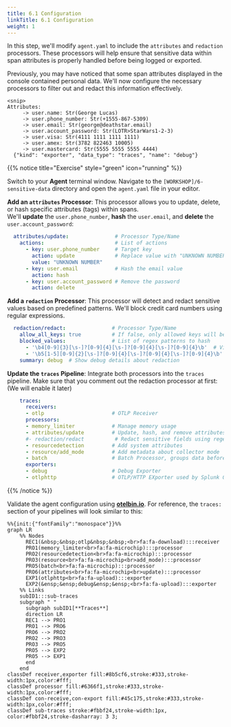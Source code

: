 ```yaml
---
title: 6.1 Configuration
linkTitle: 6.1 Configuration
weight: 1
---
```


In this step, we'll modify `agent.yaml` to include the `attributes` and `redaction` processors. These processors will help ensure that sensitive data within span attributes is properly handled before being logged or exported.

Previously, you may have noticed that some span attributes displayed in the console contained personal data. We'll now configure the necessary processors to filter out and redact this information effectively.

```text
<snip>
Attributes:
     -> user.name: Str(George Lucas)
     -> user.phone_number: Str(+1555-867-5309)
     -> user.email: Str(george@deathstar.email)
     -> user.account_password: Str(LOTR>StarWars1-2-3)
     -> user.visa: Str(4111 1111 1111 1111)
     -> user.amex: Str(3782 822463 10005)
     -> user.mastercard: Str(5555 5555 5555 4444)
  {"kind": "exporter", "data_type": "traces", "name": "debug"}
```

{{% notice title="Exercise" style="green" icon="running" %}}

Switch to your **Agent** terminal window. Navigate to the `[WORKSHOP]/6-sensitive-data` directory and open the `agent.yaml` file in your editor.

**Add an `attributes` Processor**: This processor allows you to update, delete, or hash specific attributes (tags) within spans.  
We'll **update** the `user.phone_number`, **hash** the `user.email`, and **delete** the `user.account_password`:

```yaml
  attributes/update:               # Processor Type/Name
    actions:                       # List of actions
      - key: user.phone_number     # Target key
        action: update             # Replace value with "UNKNOWN NUMBER"
        value: "UNKNOWN NUMBER"
      - key: user.email            # Hash the email value
        action: hash               
      - key: user.account_password # Remove the password
        action: delete
  ```

**Add a `redaction` Processor**: This processor will detect and redact sensitive values based on predefined patterns. We'll block credit card numbers using regular expressions.

```yaml
  redaction/redact:               # Processor Type/Name
    allow_all_keys: true          # If false, only allowed keys will be retained
    blocked_values:               # List of regex patterns to hash
      - '\b4[0-9]{3}[\s-]?[0-9]{4}[\s-]?[0-9]{4}[\s-]?[0-9]{4}\b'  # Visa card
      - '\b5[1-5][0-9]{2}[\s-]?[0-9]{4}[\s-]?[0-9]{4}[\s-]?[0-9]{4}\b'  # MasterCard
    summary: debug  # Show debug details about redaction
```

**Update the `traces` Pipeline**: Integrate both processors into the `traces` pipeline. Make sure that you comment out the redaction processor at first: (We will enable it later)

```yaml
    traces:
      receivers:
      - otlp                      # OTLP Receiver
      processors:
      - memory_limiter            # Manage memory usage
      - attributes/update         # Update, hash, and remove attributes
      #- redaction/redact          # Redact sensitive fields using regex
      - resourcedetection         # Add system attributes
      - resource/add_mode         # Add metadata about collector mode
      - batch                     # Batch Processor, groups data before send
      exporters:
      - debug                     # Debug Exporter
      - otlphttp                  # OTLP/HTTP EXporter used by Splunk O11Y 
```

{{% /notice %}}

Validate the agent configuration using **[otelbin.io](https://www.otelbin.io/)**. For reference, the `traces:` section of your pipelines will look similar to this:

```mermaid
%%{init:{"fontFamily":"monospace"}}%%
graph LR
    %% Nodes
      REC1(&nbsp;&nbsp;otlp&nbsp;&nbsp;<br>fa:fa-download):::receiver
      PRO1(memory_limiter<br>fa:fa-microchip):::processor
      PRO2(resourcedetection<br>fa:fa-microchip):::processor
      PRO3(resource<br>fa:fa-microchip<br>add_mode):::processor
      PRO5(batch<br>fa:fa-microchip):::processor
      PRO6(attributes<br>fa:fa-microchip<br>update):::processor
      EXP1(otlphttp<br>fa:fa-upload):::exporter
      EXP2(&ensp;&ensp;debug&ensp;&ensp;<br>fa:fa-upload):::exporter
    %% Links
    subID1:::sub-traces
    subgraph " "
      subgraph subID1[**Traces**]
      direction LR
      REC1 --> PRO1
      PRO1 --> PRO6
      PRO6 --> PRO2
      PRO2 --> PRO3
      PRO3 --> PRO5
      PRO5 --> EXP2
      PRO5 --> EXP1
      end
    end
classDef receiver,exporter fill:#8b5cf6,stroke:#333,stroke-width:1px,color:#fff;
classDef processor fill:#6366f1,stroke:#333,stroke-width:1px,color:#fff;
classDef con-receive,con-export fill:#45c175,stroke:#333,stroke-width:1px,color:#fff;
classDef sub-traces stroke:#fbbf24,stroke-width:1px, color:#fbbf24,stroke-dasharray: 3 3;
```

